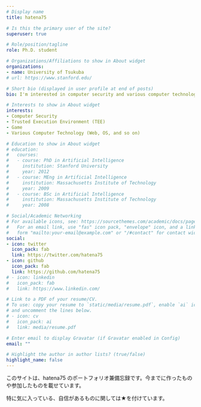 ```yaml
---
# Display name
title: hatena75

# Is this the primary user of the site?
superuser: true

# Role/position/tagline
role: Ph.D. student

# Organizations/Affiliations to show in About widget
organizations:
- name: University of Tsukuba 
# url: https://www.stanford.edu/

# Short bio (displayed in user profile at end of posts)
bio: I'm interested in computer security and various computer technology.

# Interests to show in About widget
interests:
- Computer Security
- Trusted Execution Environment (TEE)
- Game
- Various Computer Technology (Web, OS, and so on)

# Education to show in About widget
# education:
#   courses:
#   - course: PhD in Artificial Intelligence
#     institution: Stanford University
#     year: 2012
#   - course: MEng in Artificial Intelligence
#     institution: Massachusetts Institute of Technology
#     year: 2009
#   - course: BSc in Artificial Intelligence
#     institution: Massachusetts Institute of Technology
#     year: 2008

# Social/Academic Networking
# For available icons, see: https://sourcethemes.com/academic/docs/page-builder/#icons
#   For an email link, use "fas" icon pack, "envelope" icon, and a link in the
#   form "mailto:your-email@example.com" or "/#contact" for contact widget.
social:
- icon: twitter
  icon_pack: fab
  link: https://twitter.com/hatena75
- icon: github
  icon_pack: fab
  link: https://github.com/hatena75
# - icon: linkedin
#   icon_pack: fab
#   link: https://www.linkedin.com/

# Link to a PDF of your resume/CV.
# To use: copy your resume to `static/media/resume.pdf`, enable `ai` icons in `params.toml`, 
# and uncomment the lines below.
# - icon: cv
#   icon_pack: ai
#   link: media/resume.pdf

# Enter email to display Gravatar (if Gravatar enabled in Config)
email: ""

# Highlight the author in author lists? (true/false)
highlight_name: false
---
```


このサイトは、hatena75 のポートフォリオ兼備忘録です。今までに作ったものや参加したものを載せています。

特に気に入っている、自信があるものに関しては★を付けています。